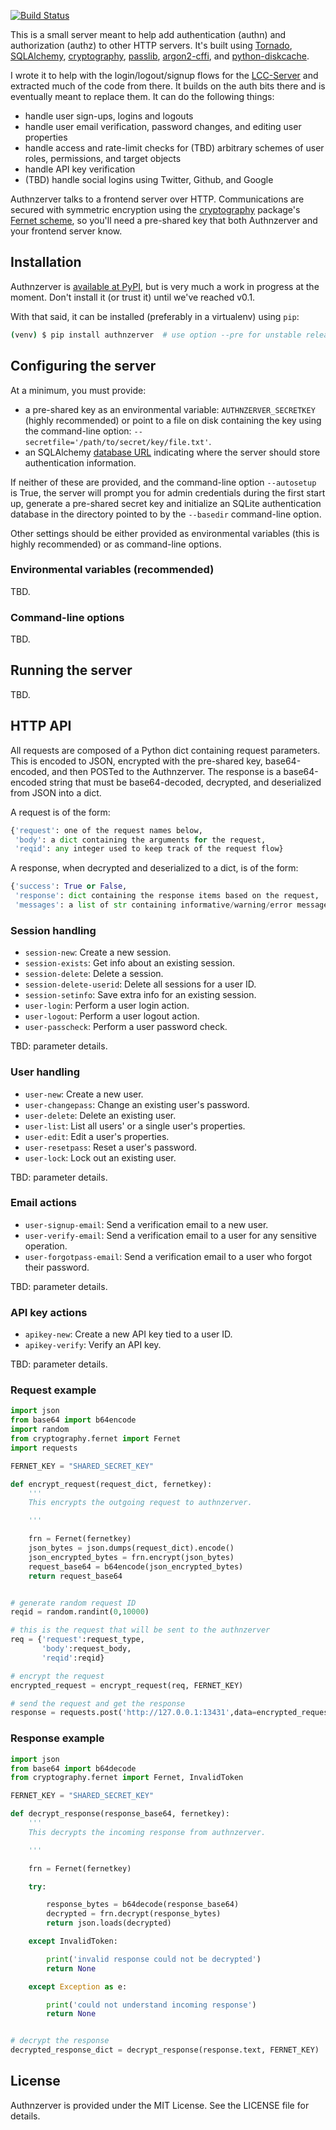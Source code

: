 [![Build Status](https://ci.wbhatti.org/buildStatus/icon?job=authnzerver)](https://ci.wbhatti.org/job/authnzerver)

This is a small server meant to help add authentication (authn) and
authorization (authz) to other HTTP servers. It's built using
[Tornado](http://www.tornadoweb.org), [SQLAlchemy](https://www.sqlalchemy.org/),
[cryptography](https://cryptography.io),
[passlib](https://passlib.readthedocs.io/en/stable/),
[argon2-cffi](https://argon2-cffi.readthedocs.io/en/stable/), and
[python-diskcache](http://www.grantjenks.com/docs/diskcache/).

I wrote it to help with the login/logout/signup flows for the
[LCC-Server](https://github.com/waqasbhatti) and extracted much of the code from
there. It builds on the auth bits there and is eventually meant to replace
them. It can do the following things:

- handle user sign-ups, logins and logouts
- handle user email verification, password changes, and editing user properties
- handle access and rate-limit checks for (TBD) arbitrary schemes of user roles,
  permissions, and target objects
- handle API key verification
- (TBD) handle social logins using Twitter, Github, and Google

Authnzerver talks to a frontend server over HTTP. Communications are secured
with symmetric encryption using the [cryptography](https://cryptography.io)
package's [Fernet scheme](https://cryptography.io/en/latest/fernet/), so you'll
need a pre-shared key that both Authnzerver and your frontend server know.

## Installation

Authnzerver is [available at PyPI](https://pypi.org/project/authnzerver/), but
is very much a work in progress at the moment. Don't install it (or trust it)
until we've reached v0.1.

With that said, it can be installed (preferably in a virtualenv) using `pip`:

```bash
(venv) $ pip install authnzerver  # use option --pre for unstable releases
```


## Configuring the server

At a minimum, you must provide:

- a pre-shared key as an environmental variable: `AUTHNZERVER_SECRETKEY` (highly
recommended) or point to a file on disk containing the key using the
command-line option: `--secretfile='/path/to/secret/key/file.txt'`.
- an SQLAlchemy [database
  URL](https://docs.sqlalchemy.org/en/latest/core/engines.html#database-urls)
  indicating where the server should store authentication information.

If neither of these are provided, and the command-line option `--autosetup` is
True, the server will prompt you for admin credentials during the first start
up, generate a pre-shared secret key and initialize an SQLite authentication
database in the directory pointed to by the `--basedir` command-line option.

Other settings should be either provided as environmental variables (this is
highly recommended) or as command-line options.


### Environmental variables (recommended)

TBD.


### Command-line options

TBD.


## Running the server

TBD.


## HTTP API

All requests are composed of a Python dict containing request parameters. This
is encoded to JSON, encrypted with the pre-shared key, base64-encoded, and then
POSTed to the Authnzerver. The response is a base64-encoded string that must be
base64-decoded, decrypted, and deserialized from JSON into a dict.

A request is of the form:

```python
{'request': one of the request names below,
 'body': a dict containing the arguments for the request,
 'reqid': any integer used to keep track of the request flow}
```

A response, when decrypted and deserialized to a dict, is of the form:

```python
{'success': True or False,
 'response': dict containing the response items based on the request,
 'messages': a list of str containing informative/warning/error messages}
```


### Session handling

- `session-new`: Create a new session.
- `session-exists`: Get info about an existing session.
- `session-delete`: Delete a session.
- `session-delete-userid`: Delete all sessions for a user ID.
- `session-setinfo`: Save extra info for an existing session.
- `user-login`: Perform a user login action.
- `user-logout`: Perform a user logout action.
- `user-passcheck`: Perform a user password check.

TBD: parameter details.


### User handling

- `user-new`: Create a new user.
- `user-changepass`: Change an existing user's password.
- `user-delete`: Delete an existing user.
- `user-list`: List all users' or a single user's properties.
- `user-edit`: Edit a user's properties.
- `user-resetpass`: Reset a user's password.
- `user-lock`: Lock out an existing user.

TBD: parameter details.


### Email actions

- `user-signup-email`: Send a verification email to a new user.
- `user-verify-email`: Send a verification email to a user for any sensitive
  operation.
- `user-forgotpass-email`: Send a verification email to a user who forgot their
  password.

TBD: parameter details.


### API key actions

- `apikey-new`: Create a new API key tied to a user ID.
- `apikey-verify`: Verify an API key.

TBD: parameter details.


### Request example

```python
import json
from base64 import b64encode
import random
from cryptography.fernet import Fernet
import requests

FERNET_KEY = "SHARED_SECRET_KEY"

def encrypt_request(request_dict, fernetkey):
    '''
    This encrypts the outgoing request to authnzerver.

    '''

    frn = Fernet(fernetkey)
    json_bytes = json.dumps(request_dict).encode()
    json_encrypted_bytes = frn.encrypt(json_bytes)
    request_base64 = b64encode(json_encrypted_bytes)
    return request_base64


# generate random request ID
reqid = random.randint(0,10000)

# this is the request that will be sent to the authnzerver
req = {'request':request_type,
       'body':request_body,
       'reqid':reqid}

# encrypt the request
encrypted_request = encrypt_request(req, FERNET_KEY)

# send the request and get the response
response = requests.post('http://127.0.0.1:13431',data=encrypted_request)
```


### Response example

```python
import json
from base64 import b64decode
from cryptography.fernet import Fernet, InvalidToken

FERNET_KEY = "SHARED_SECRET_KEY"

def decrypt_response(response_base64, fernetkey):
    '''
    This decrypts the incoming response from authnzerver.

    '''

    frn = Fernet(fernetkey)

    try:

        response_bytes = b64decode(response_base64)
        decrypted = frn.decrypt(response_bytes)
        return json.loads(decrypted)

    except InvalidToken:

        print('invalid response could not be decrypted')
        return None

    except Exception as e:

        print('could not understand incoming response')
        return None


# decrypt the response
decrypted_response_dict = decrypt_response(response.text, FERNET_KEY)
```


## License

Authnzerver is provided under the MIT License. See the LICENSE file for details.
